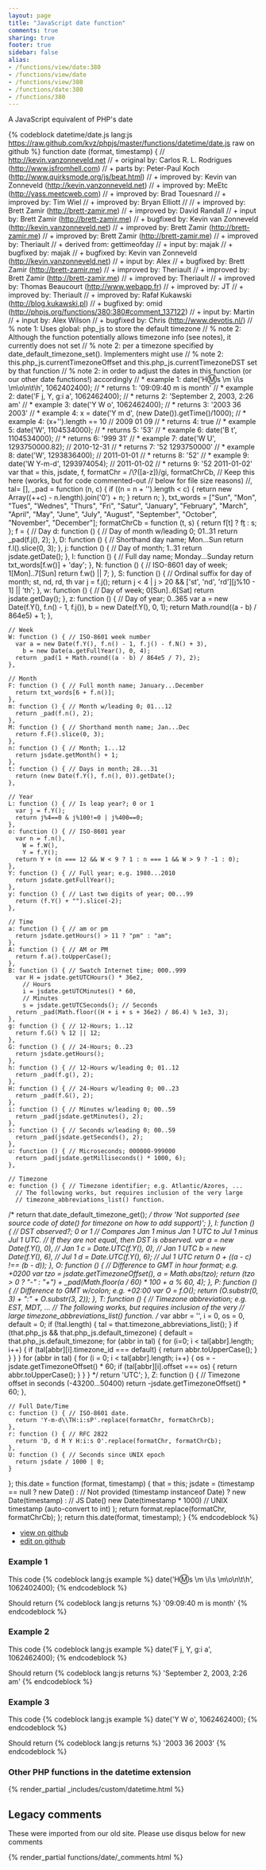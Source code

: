 ```yaml
---
layout: page
title: "JavaScript date function"
comments: true
sharing: true
footer: true
sidebar: false
alias:
- /functions/view/date:380
- /functions/view/date
- /functions/view/380
- /functions/date:380
- /functions/380
---
```

<!-- Generated by Rakefile:build -->
A JavaScript equivalent of PHP's date

{% codeblock datetime/date.js lang:js https://raw.github.com/kvz/phpjs/master/functions/datetime/date.js raw on github %}
function date (format, timestamp) {
  // http://kevin.vanzonneveld.net
  // +   original by: Carlos R. L. Rodrigues (http://www.jsfromhell.com)
  // +      parts by: Peter-Paul Koch (http://www.quirksmode.org/js/beat.html)
  // +   improved by: Kevin van Zonneveld (http://kevin.vanzonneveld.net)
  // +   improved by: MeEtc (http://yass.meetcweb.com)
  // +   improved by: Brad Touesnard
  // +   improved by: Tim Wiel
  // +   improved by: Bryan Elliott
  //
  // +   improved by: Brett Zamir (http://brett-zamir.me)
  // +   improved by: David Randall
  // +      input by: Brett Zamir (http://brett-zamir.me)
  // +   bugfixed by: Kevin van Zonneveld (http://kevin.vanzonneveld.net)
  // +   improved by: Brett Zamir (http://brett-zamir.me)
  // +   improved by: Brett Zamir (http://brett-zamir.me)
  // +   improved by: Theriault
  // +  derived from: gettimeofday
  // +      input by: majak
  // +   bugfixed by: majak
  // +   bugfixed by: Kevin van Zonneveld (http://kevin.vanzonneveld.net)
  // +      input by: Alex
  // +   bugfixed by: Brett Zamir (http://brett-zamir.me)
  // +   improved by: Theriault
  // +   improved by: Brett Zamir (http://brett-zamir.me)
  // +   improved by: Theriault
  // +   improved by: Thomas Beaucourt (http://www.webapp.fr)
  // +   improved by: JT
  // +   improved by: Theriault
  // +   improved by: Rafał Kukawski (http://blog.kukawski.pl)
  // +   bugfixed by: omid (http://phpjs.org/functions/380:380#comment_137122)
  // +      input by: Martin
  // +      input by: Alex Wilson
  // +   bugfixed by: Chris (http://www.devotis.nl/)
  // %        note 1: Uses global: php_js to store the default timezone
  // %        note 2: Although the function potentially allows timezone info (see notes), it currently does not set
  // %        note 2: per a timezone specified by date_default_timezone_set(). Implementers might use
  // %        note 2: this.php_js.currentTimezoneOffset and this.php_js.currentTimezoneDST set by that function
  // %        note 2: in order to adjust the dates in this function (or our other date functions!) accordingly
  // *     example 1: date('H:m:s \\m \\i\\s \\m\\o\\n\\t\\h', 1062402400);
  // *     returns 1: '09:09:40 m is month'
  // *     example 2: date('F j, Y, g:i a', 1062462400);
  // *     returns 2: 'September 2, 2003, 2:26 am'
  // *     example 3: date('Y W o', 1062462400);
  // *     returns 3: '2003 36 2003'
  // *     example 4: x = date('Y m d', (new Date()).getTime()/1000);
  // *     example 4: (x+'').length == 10 // 2009 01 09
  // *     returns 4: true
  // *     example 5: date('W', 1104534000);
  // *     returns 5: '53'
  // *     example 6: date('B t', 1104534000);
  // *     returns 6: '999 31'
  // *     example 7: date('W U', 1293750000.82); // 2010-12-31
  // *     returns 7: '52 1293750000'
  // *     example 8: date('W', 1293836400); // 2011-01-01
  // *     returns 8: '52'
  // *     example 9: date('W Y-m-d', 1293974054); // 2011-01-02
  // *     returns 9: '52 2011-01-02'
  var that = this,
    jsdate, f, formatChr = /\\?([a-z])/gi,
    formatChrCb,
    // Keep this here (works, but for code commented-out
    // below for file size reasons)
    //, tal= [],
    _pad = function (n, c) {
      if ((n = n + '').length < c) {
        return new Array((++c) - n.length).join('0') + n;
      }
      return n;
    },
    txt_words = ["Sun", "Mon", "Tues", "Wednes", "Thurs", "Fri", "Satur", "January", "February", "March", "April", "May", "June", "July", "August", "September", "October", "November", "December"];
  formatChrCb = function (t, s) {
    return f[t] ? f[t]() : s;
  };
  f = {
    // Day
    d: function () { // Day of month w/leading 0; 01..31
      return _pad(f.j(), 2);
    },
    D: function () { // Shorthand day name; Mon...Sun
      return f.l().slice(0, 3);
    },
    j: function () { // Day of month; 1..31
      return jsdate.getDate();
    },
    l: function () { // Full day name; Monday...Sunday
      return txt_words[f.w()] + 'day';
    },
    N: function () { // ISO-8601 day of week; 1[Mon]..7[Sun]
      return f.w() || 7;
    },
    S: function () { // Ordinal suffix for day of month; st, nd, rd, th
      var j = f.j();
      return j < 4 | j > 20 && ['st', 'nd', 'rd'][j%10 - 1] || 'th';
    },
    w: function () { // Day of week; 0[Sun]..6[Sat]
      return jsdate.getDay();
    },
    z: function () { // Day of year; 0..365
      var a = new Date(f.Y(), f.n() - 1, f.j()),
        b = new Date(f.Y(), 0, 1);
      return Math.round((a - b) / 864e5) + 1;
    },

    // Week
    W: function () { // ISO-8601 week number
      var a = new Date(f.Y(), f.n() - 1, f.j() - f.N() + 3),
        b = new Date(a.getFullYear(), 0, 4);
      return _pad(1 + Math.round((a - b) / 864e5 / 7), 2);
    },

    // Month
    F: function () { // Full month name; January...December
      return txt_words[6 + f.n()];
    },
    m: function () { // Month w/leading 0; 01...12
      return _pad(f.n(), 2);
    },
    M: function () { // Shorthand month name; Jan...Dec
      return f.F().slice(0, 3);
    },
    n: function () { // Month; 1...12
      return jsdate.getMonth() + 1;
    },
    t: function () { // Days in month; 28...31
      return (new Date(f.Y(), f.n(), 0)).getDate();
    },

    // Year
    L: function () { // Is leap year?; 0 or 1
      var j = f.Y();
      return j%4==0 & j%100!=0 | j%400==0;
    },
    o: function () { // ISO-8601 year
      var n = f.n(),
        W = f.W(),
        Y = f.Y();
      return Y + (n === 12 && W < 9 ? 1 : n === 1 && W > 9 ? -1 : 0);
    },
    Y: function () { // Full year; e.g. 1980...2010
      return jsdate.getFullYear();
    },
    y: function () { // Last two digits of year; 00...99
      return (f.Y() + "").slice(-2);
    },

    // Time
    a: function () { // am or pm
      return jsdate.getHours() > 11 ? "pm" : "am";
    },
    A: function () { // AM or PM
      return f.a().toUpperCase();
    },
    B: function () { // Swatch Internet time; 000..999
      var H = jsdate.getUTCHours() * 36e2,
        // Hours
        i = jsdate.getUTCMinutes() * 60,
        // Minutes
        s = jsdate.getUTCSeconds(); // Seconds
      return _pad(Math.floor((H + i + s + 36e2) / 86.4) % 1e3, 3);
    },
    g: function () { // 12-Hours; 1..12
      return f.G() % 12 || 12;
    },
    G: function () { // 24-Hours; 0..23
      return jsdate.getHours();
    },
    h: function () { // 12-Hours w/leading 0; 01..12
      return _pad(f.g(), 2);
    },
    H: function () { // 24-Hours w/leading 0; 00..23
      return _pad(f.G(), 2);
    },
    i: function () { // Minutes w/leading 0; 00..59
      return _pad(jsdate.getMinutes(), 2);
    },
    s: function () { // Seconds w/leading 0; 00..59
      return _pad(jsdate.getSeconds(), 2);
    },
    u: function () { // Microseconds; 000000-999000
      return _pad(jsdate.getMilliseconds() * 1000, 6);
    },

    // Timezone
    e: function () { // Timezone identifier; e.g. Atlantic/Azores, ...
      // The following works, but requires inclusion of the very large
      // timezone_abbreviations_list() function.
/*              return that.date_default_timezone_get();
*/
      throw 'Not supported (see source code of date() for timezone on how to add support)';
    },
    I: function () { // DST observed?; 0 or 1
      // Compares Jan 1 minus Jan 1 UTC to Jul 1 minus Jul 1 UTC.
      // If they are not equal, then DST is observed.
      var a = new Date(f.Y(), 0),
        // Jan 1
        c = Date.UTC(f.Y(), 0),
        // Jan 1 UTC
        b = new Date(f.Y(), 6),
        // Jul 1
        d = Date.UTC(f.Y(), 6); // Jul 1 UTC
      return 0 + ((a - c) !== (b - d));
    },
    O: function () { // Difference to GMT in hour format; e.g. +0200
      var tzo = jsdate.getTimezoneOffset(),
        a = Math.abs(tzo);
      return (tzo > 0 ? "-" : "+") + _pad(Math.floor(a / 60) * 100 + a % 60, 4);
    },
    P: function () { // Difference to GMT w/colon; e.g. +02:00
      var O = f.O();
      return (O.substr(0, 3) + ":" + O.substr(3, 2));
    },
    T: function () { // Timezone abbreviation; e.g. EST, MDT, ...
      // The following works, but requires inclusion of the very
      // large timezone_abbreviations_list() function.
/*              var abbr = '', i = 0, os = 0, default = 0;
      if (!tal.length) {
        tal = that.timezone_abbreviations_list();
      }
      if (that.php_js && that.php_js.default_timezone) {
        default = that.php_js.default_timezone;
        for (abbr in tal) {
          for (i=0; i < tal[abbr].length; i++) {
            if (tal[abbr][i].timezone_id === default) {
              return abbr.toUpperCase();
            }
          }
        }
      }
      for (abbr in tal) {
        for (i = 0; i < tal[abbr].length; i++) {
          os = -jsdate.getTimezoneOffset() * 60;
          if (tal[abbr][i].offset === os) {
            return abbr.toUpperCase();
          }
        }
      }
*/
      return 'UTC';
    },
    Z: function () { // Timezone offset in seconds (-43200...50400)
      return -jsdate.getTimezoneOffset() * 60;
    },

    // Full Date/Time
    c: function () { // ISO-8601 date.
      return 'Y-m-d\\TH:i:sP'.replace(formatChr, formatChrCb);
    },
    r: function () { // RFC 2822
      return 'D, d M Y H:i:s O'.replace(formatChr, formatChrCb);
    },
    U: function () { // Seconds since UNIX epoch
      return jsdate / 1000 | 0;
    }
  };
  this.date = function (format, timestamp) {
    that = this;
    jsdate = (timestamp == null ? new Date() : // Not provided
      (timestamp instanceof Date) ? new Date(timestamp) : // JS Date()
      new Date(timestamp * 1000) // UNIX timestamp (auto-convert to int)
    );
    return format.replace(formatChr, formatChrCb);
  };
  return this.date(format, timestamp);
}
{% endcodeblock %}

 - [view on github](https://github.com/kvz/phpjs/blob/master/functions/datetime/date.js)
 - [edit on github](https://github.com/kvz/phpjs/edit/master/functions/datetime/date.js)

### Example 1
This code
{% codeblock lang:js example %}
date('H:m:s \\m \\i\\s \\m\\o\\n\\t\\h', 1062402400);
{% endcodeblock %}

Should return
{% codeblock lang:js returns %}
'09:09:40 m is month'
{% endcodeblock %}

### Example 2
This code
{% codeblock lang:js example %}
date('F j, Y, g:i a', 1062462400);
{% endcodeblock %}

Should return
{% codeblock lang:js returns %}
'September 2, 2003, 2:26 am'
{% endcodeblock %}

### Example 3
This code
{% codeblock lang:js example %}
date('Y W o', 1062462400);
{% endcodeblock %}

Should return
{% codeblock lang:js returns %}
'2003 36 2003'
{% endcodeblock %}


### Other PHP functions in the datetime extension
{% render_partial _includes/custom/datetime.html %}
## Legacy comments
These were imported from our old site. Please use disqus below for new comments
<div style="overflow-y: scroll; max-height: 500px;">
{% render_partial functions/date/_comments.html %}
</div>
